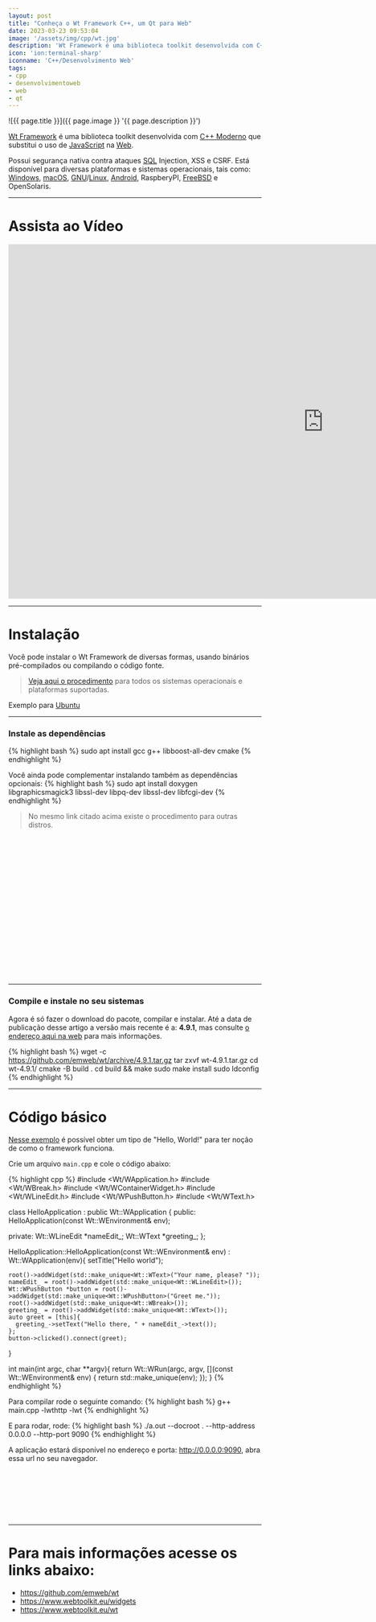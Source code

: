 ```yaml
---
layout: post
title: "Conheça o Wt Framework C++, um Qt para Web"
date: 2023-03-23 09:53:04
image: '/assets/img/cpp/wt.jpg'
description: 'Wt Framework é uma biblioteca toolkit desenvolvida com C++ Moderno baseado e inspirado no também framework Qt.'
icon: 'ion:terminal-sharp'
iconname: 'C++/Desenvolvimento Web'
tags:
- cpp
- desenvolvimentoweb
- web
- qt
---
```


![{{ page.title }}]({{ page.image }} '{{ page.description }}')

[Wt Framework](https://www.webtoolkit.eu/) é uma biblioteca toolkit desenvolvida com [C++ Moderno](https://terminalroot.com.br/tags#cpp) que substitui o uso de [JavaScript](https://terminalroot.com.br/tags#javascript) na [Web](https://terminalroot.com.br/tags#web). 

Possui segurança nativa contra ataques [SQL](https://terminalroot.com.br/tags#sql) Injection, XSS e CSRF. Está disponível para diversas plataformas e sistemas operacionais, tais como: [Windows](https://terminalroot.com.br/tags#windows), [macOS](https://terminalroot.com.br/tags#macos), [GNU](https://terminalroot.com.br/tags#gnu)/[Linux](https://terminalroot.com.br/tags#linux), [Android](https://terminalroot.com.br/tags#android), RaspberyPI, [FreeBSD](https://terminalroot.com.br/tags#freebsd) e OpenSolaris.

---

# Assista ao Vídeo

<iframe width="1253" height="705" src="https://www.youtube.com/embed/lfZetbL36uw" title="YouTube video player" frameborder="0" allow="accelerometer; autoplay; clipboard-write; encrypted-media; gyroscope; picture-in-picture" allowfullscreen></iframe>

---

# Instalação
Você pode instalar o Wt Framework de diversas formas, usando binários pré-compilados ou compilando o código fonte.
> [Veja aqui o procedimento](https://redmine.webtoolkit.eu/projects/wt/wiki/Wt_Installation) para todos os sistemas operacionais e plataformas suportadas.

Exemplo para [Ubuntu](https://terminalroot.com.br/tags#ubuntu)

---

### Instale as dependências
{% highlight bash %}
sudo apt install gcc g++ libboost-all-dev cmake
{% endhighlight %}

Você ainda pode complementar instalando também as dependências opcionais:
{% highlight bash %}
sudo apt install doxygen libgraphicsmagick3 libssl-dev libpq-dev libssl-dev libfcgi-dev
{% endhighlight %}
> No mesmo link citado acima existe o procedimento para outras distros.


<!-- SQUARE - GAMES ROOT -->
<script async src="//pagead2.googlesyndication.com/pagead/js/adsbygoogle.js"></script>
<ins class="adsbygoogle"
style="display:inline-block;width:336px;height:280px"
data-ad-client="ca-pub-2838251107855362"
data-ad-slot="5351066970"></ins>
<script>
(adsbygoogle = window.adsbygoogle || []).push({});
</script>

---

### Compile e instale no seu sistemas
Agora é só fazer o download do pacote, compilar e instalar. Até a data de publicação desse artigo a versão mais recente é a: **4.9.1**, mas consulte [o endereço aqui na web](https://www.webtoolkit.eu/wt) para mais informações.

{% highlight bash %}
wget -c https://github.com/emweb/wt/archive/4.9.1.tar.gz
tar zxvf wt-4.9.1.tar.gz
cd wt-4.9.1/
cmake -B build .
cd build && make
sudo make install
sudo ldconfig
{% endhighlight %}

---

# Código básico
[Nesse exemplo](https://www.webtoolkit.eu/wt/doc/tutorial/wt.html) é possível obter um tipo de "Hello, World!" para ter noção de como o framework funciona. 

Crie um arquivo `main.cpp` e cole o código abaixo:

{% highlight cpp %}
#include <Wt/WApplication.h>
#include <Wt/WBreak.h>
#include <Wt/WContainerWidget.h>
#include <Wt/WLineEdit.h>
#include <Wt/WPushButton.h>
#include <Wt/WText.h>

class HelloApplication : public Wt::WApplication {
  public:
    HelloApplication(const Wt::WEnvironment& env);

  private:
    Wt::WLineEdit *nameEdit_;
    Wt::WText *greeting_;
};

HelloApplication::HelloApplication(const Wt::WEnvironment& env)
  : Wt::WApplication(env){
    setTitle("Hello world");

    root()->addWidget(std::make_unique<Wt::WText>("Your name, please? "));
    nameEdit_ = root()->addWidget(std::make_unique<Wt::WLineEdit>());
    Wt::WPushButton *button = root()->addWidget(std::make_unique<Wt::WPushButton>("Greet me."));
    root()->addWidget(std::make_unique<Wt::WBreak>());
    greeting_ = root()->addWidget(std::make_unique<Wt::WText>());
    auto greet = [this]{
      greeting_->setText("Hello there, " + nameEdit_->text());
    };
    button->clicked().connect(greet);
  }

int main(int argc, char **argv){
  return Wt::WRun(argc, argv, [](const Wt::WEnvironment& env) {
      return std::make_unique<HelloApplication>(env);
      });
}
{% endhighlight %}

Para compilar rode o seguinte comando:
{% highlight bash %}
g++ main.cpp -lwthttp -lwt
{% endhighlight %}

E para rodar, rode:
{% highlight bash %}
./a.out --docroot . --http-address 0.0.0.0 --http-port 9090
{% endhighlight %}

A aplicação estará disponível no endereço e porta: <http://0.0.0.0:9090>, abra essa url no seu navegador.


<!-- MINI ADS -->
<script async src="//pagead2.googlesyndication.com/pagead/js/adsbygoogle.js"></script>
<!-- Games Root -->
<ins class="adsbygoogle"
style="display:inline-block;width:730px;height:95px"
data-ad-client="ca-pub-2838251107855362"
data-ad-slot="5351066970"></ins>
<script>
(adsbygoogle = window.adsbygoogle || []).push({});
</script>

---

# Para mais informações acesse os links abaixo:
+ <https://github.com/emweb/wt>
+ <https://www.webtoolkit.eu/widgets>
+ <https://www.webtoolkit.eu/wt>


